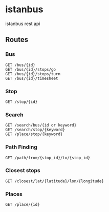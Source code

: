 istanbus
========
istanbus rest api

Routes
-----

### Bus

```
GET /bus/{id}
GET /bus/{id}/stops/go
GET /bus/{id}/stops/turn
GET /bus/{id}/timesheet
```

### Stop

```
GET /stop/{id}
```


### Search

```
GET /search/bus/{id or keyword}
GET /search/stop/{keyword}
GET /place/stop/{keyword}
```


### Path Finding
```
GET /path/from/{stop_id}/to/{stop_id}
```


### Closest stops
```
GET /closest/lat/{latitude}/lon/{longitude}
```

### Places
```
GET /place/{id}
```